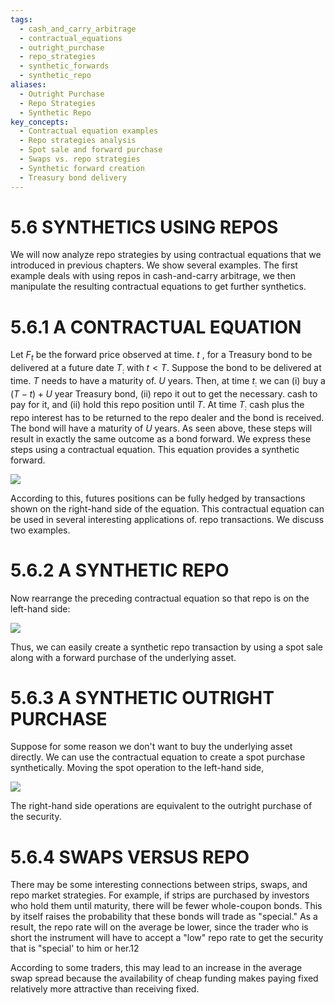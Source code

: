 ```yaml
---
tags:
  - cash_and_carry_arbitrage
  - contractual_equations
  - outright_purchase
  - repo_strategies
  - synthetic_forwards
  - synthetic_repo
aliases:
  - Outright Purchase
  - Repo Strategies
  - Synthetic Repo
key_concepts:
  - Contractual equation examples
  - Repo strategies analysis
  - Spot sale and forward purchase
  - Swaps vs. repo strategies
  - Synthetic forward creation
  - Treasury bond delivery
---
```


# 5.6 SYNTHETICS USING REPOS  

We will now analyze repo strategies by using contractual equations that we introduced in previous chapters. We show several examples. The first example deals with using repos in cash-and-carry arbitrage, we then manipulate the resulting contractual equations to get further synthetics.  

# 5.6.1 A CONTRACTUAL EQUATION  

Let $F_{t}$ be the forward price observed at time. $t$ , for a Treasury bond to be delivered at a future date $T_{:}$ with $t<T.$ Suppose the bond to be delivered at time. $T$ needs to have a maturity of. $U$ years. Then, at time $t_{:}$ we can (i) buy a $(T-t)+U$ year Treasury bond, (ii) repo it out to get the necessary. cash to pay for it, and (ii) hold this repo position until $T.$ At time $T_{:}$ cash plus the repo interest has to be returned to the repo dealer and the bond is received. The bond will have a maturity of $U$ years. As seen above, these steps will result in exactly the same outcome as a bond forward. We express these steps using a contractual equation. This equation provides a synthetic forward.  

![](cee69828170fb0e5b24dfc37d9be1b440057baefa72e8828408bf061e4863268.jpg)  

According to this, futures positions can be fully hedged by transactions shown on the right-hand side of the equation. This contractual equation can be used in several interesting applications of. repo transactions. We discuss two examples.  

# 5.6.2 A SYNTHETIC REPO  

Now rearrange the preceding contractual equation so that repo is on the left-hand side:  

![](455262ab91a1ee9fdf6578f33af4c63d73db77638d74cb2023d0bb96ee300d02.jpg)  

Thus, we can easily create a synthetic repo transaction by using a spot sale along with a forward purchase of the underlying asset.  

# 5.6.3 A SYNTHETIC OUTRIGHT PURCHASE  

Suppose for some reason we don't want to buy the underlying asset directly. We can use the contractual equation to create a spot purchase synthetically. Moving the spot operation to the left-hand side,  

![](f4f916282cf97f62d744b52010d767c8e185c03bf7bb1805ee317284b57dfe82.jpg)  

The right-hand side operations are equivalent to the outright purchase of the security.  

# 5.6.4 SWAPS VERSUS REPO  

There may be some interesting connections between strips, swaps, and repo market strategies. For example, if strips are purchased by investors who hold them until maturity, there will be fewer whole-coupon bonds. This by itself raises the probability that these bonds will trade as "special." As a result, the repo rate will on the average be lower, since the trader who is short the instrument will have to accept a "low" repo rate to get the security that is "special' to him or her.12  

According to some traders, this may lead to an increase in the average swap spread because the availability of cheap funding makes paying fixed relatively more attractive than receiving fixed.  

